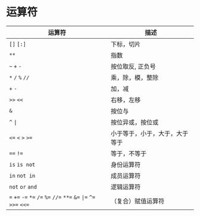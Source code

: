 # 运算符

| 运算符                                                                  | 描述              |
|----------------------------------------------------------------------|-----------------|
| `[]` `[:]`                                                           | 下标，切片           |
| `**`                                                                 | 指数              |
| `~` `+` `-`                                                          | 按位取反, 正负号       |
| `*` `/` `%` `//`                                                     | 乘，除，模，整除        |
| `+` `-`                                                              | 加，减             |
| `>>` `<<`                                                            | 右移，左移           |
| `&`                                                                  | 按位与             |
| `^` `\|`                                                             | 按位异或，按位或        |
| `<=` `<` `>` `>=`                                                    | 小于等于，小于，大于，大于等于 |
| `==` `!=`                                                            | 等于，不等于          |
| `is`  `is not`                                                       | 身份运算符           |
| `in` `not in`                                                        | 成员运算符           |
| `not` `or` `and`                                                     | 逻辑运算符           |
| `=` `+=` `-=` `*=` `/=` `%=` `//=` `**=` `&=` `\|=` `^=` `>>=` `<<=` | （复合）赋值运算符       |
